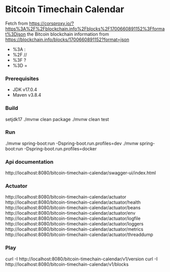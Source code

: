 # Bitcoin Timechain Calendar

Fetch from https://corsproxy.io/?https%3A%2F%2Fblockchain.info%2Fblocks%2F1700660891152%3Fformat%3Djson
the Bitcoin blockchain information from https://blockchain.info/blocks/1700660891152?format=json
- %3A :
- %2F //
- %3F ?
- %3D =

### Prerequisites
- JDK v17.0.4
- Maven v3.8.4

### Build
setjdk17
./mvnw clean package
./mvnw clean test

### Run
./mvnw spring-boot:run -Dspring-boot.run.profiles=dev
./mvnw spring-boot:run -Dspring-boot.run.profiles=docker

### Api documentation
http://localhost:8080/bitcoin-timechain-calendar/swagger-ui/index.html

### Actuator
http://localhost:8080/bitcoin-timechain-calendar/actuator
http://localhost:8080/bitcoin-timechain-calendar/actuator/health
http://localhost:8080/bitcoin-timechain-calendar/actuator/beans
http://localhost:8080/bitcoin-timechain-calendar/actuator/env
http://localhost:8080/bitcoin-timechain-calendar/actuator/logfile
http://localhost:8080/bitcoin-timechain-calendar/actuator/loggers
http://localhost:8080/bitcoin-timechain-calendar/actuator/metrics
http://localhost:8080/bitcoin-timechain-calendar/actuator/threaddump

### Play
curl -I http://localhost:8080/bitcoin-timechain-calendar/v1/version
curl -I http://localhost:8080/bitcoin-timechain-calendar/v1/blocks
